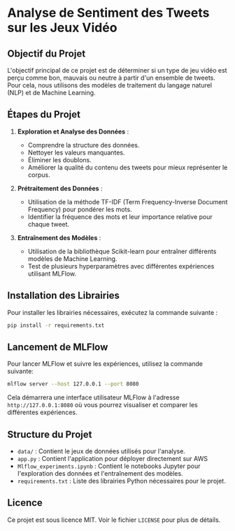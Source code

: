 # Analyse de Sentiment des Tweets sur les Jeux Vidéo

## Objectif du Projet

L'objectif principal de ce projet est de déterminer si un type de jeu vidéo est perçu comme bon, mauvais ou neutre à partir d'un ensemble de tweets. Pour cela, nous utilisons des modèles de traitement du langage naturel (NLP) et de Machine Learning.

## Étapes du Projet

1. **Exploration et Analyse des Données** : 
   - Comprendre la structure des données.
   - Nettoyer les valeurs manquantes.
   - Éliminer les doublons.
   - Améliorer la qualité du contenu des tweets pour mieux représenter le corpus.

2. **Prétraitement des Données** :
   - Utilisation de la méthode TF-IDF (Term Frequency-Inverse Document Frequency) pour pondérer les mots.
   - Identifier la fréquence des mots et leur importance relative pour chaque tweet.

3. **Entraînement des Modèles** :
   - Utilisation de la bibliothèque Scikit-learn pour entraîner différents modèles de Machine Learning.
   - Test de plusieurs hyperparamètres avec différentes expériences utilisant MLFlow.

## Installation des Librairies

Pour installer les librairies nécessaires, exécutez la commande suivante :

```bash
pip install -r requirements.txt
```

## Lancement de MLFlow

Pour lancer MLFlow et suivre les expériences, utilisez la commande suivante:

```bash
mlflow server --host 127.0.0.1 --port 8080 
```

Cela démarrera une interface utilisateur MLFlow à l'adresse `http://127.0.0.1:8080` où vous pourrez visualiser et comparer les différentes expériences.

## Structure du Projet

- `data/` : Contient le jeux de données utilisés pour l'analyse.
- `app.py` : Contient l'application pour déployer directement sur AWS
- `Mlflow_experiments.ipynb` : Contient le notebooks Jupyter pour l'exploration des données et l'entraînement des modèles.
- `requirements.txt` : Liste des librairies Python nécessaires pour le projet.

## Licence

Ce projet est sous licence MIT. Voir le fichier `LICENSE` pour plus de détails.
